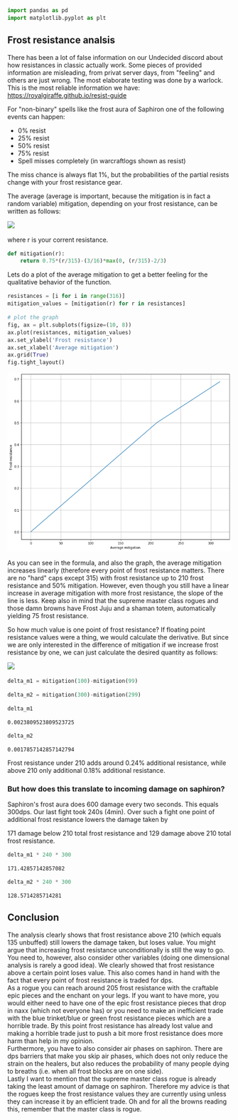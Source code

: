 ```python
import pandas as pd
import matplotlib.pyplot as plt
```

## Frost resistance analsis

There has been a lot of false information on our Undecided discord about how resistances in classic actually work. Some pieces of provided information are misleading, from privat server days, from "feeling" and others are just wrong. The most elaborate testing was done by a warlock. This is the most reliable information we have:
https://royalgiraffe.github.io/resist-guide

For "non-binary" spells like the frost aura of Saphiron one of the following events can happen: <br />
<ul>
    <li>0% resist</li>
    <li>25% resist</li>
    <li>50% resist</li>
    <li>75% resist</li>
    <li>Spell misses completely (in warcraftlogs shown as resist)</li>
</ul>
The miss chance is always flat 1%, but the probabilities of the partial resists change with your frost resistance gear.

The average (average is important, because the mitigation is in fact a random variable) mitigation, depending on your frost resistance, can be written as follows:

<img src="https://render.githubusercontent.com/render/math?math=m\left(r\right) = 0.75 * \frac{r}{315} - \frac{3}{16} * \max\left(0, \frac{r}{315} - \frac{2}{3}\right)">

where r is your corrent resistance.


```python
def mitigation(r):
    return 0.75*(r/315)-(3/16)*max(0, (r/315)-2/3)
```

Lets do a plot of the average mitigation to get a better feeling for the qualitative behavior of the function.


```python
resistances = [i for i in range(316)]
mitigation_values = [mitigation(r) for r in resistances]
```


```python
# plot the graph
fig, ax = plt.subplots(figsize=(10, 8))
ax.plot(resistances, mitigation_values)
ax.set_ylabel('Frost resistance')
ax.set_xlabel('Average mitigation')
ax.grid(True)
fig.tight_layout()
```


![png](output_10_0.png)


As you can see in the formula, and also the graph, the average mitigation increases linearly (therefore every point of frost resistance matters. There are no "hard" caps except 315) with frost resistance up to 210 frost resistance and 50% mitigation. 
However, even though you still have a linear increase in average mitigation with more frost resistance, the slope of the line is less. Keep also in mind that the supreme master class rogues and those damn browns have Frost Juju and a shaman totem, automatically yielding 75 frost resistance. 

So how much value is one point of frost resistance? If floating point resistance values were a thing, we would calculate the derivative. But since we are only interested in the difference of mitigation if we increase frost resistance by one, we can just calculate the desired quantity as follows: 

<img src="https://render.githubusercontent.com/render/math?math=\Delta m = m(r \Plus 1) - m(r)">


```python
delta_m1 = mitigation(100)-mitigation(99)
```


```python
delta_m2 = mitigation(300)-mitigation(299)
```


```python
delta_m1
```




    0.0023809523809523725




```python
delta_m2
```




    0.0017857142857142794



Frost resistance under 210 adds around 0.24% additional resistance, while above 210 only additional 0.18% additional resistance.

### But how does this translate to incoming damage on saphiron?

Saphiron's frost aura does 600 damage every two seconds. This equals 300dps. 
Our last fight took 240s (4min). Over such a fight one point of additional frost resistance lowers the damage taken by

171 damage below 210 total frost resistance and 129 damage above 210 total frost resistance. 


```python
delta_m1 * 240 * 300
```




    171.42857142857082




```python
delta_m2 * 240 * 300
```




    128.5714285714281



## Conclusion

The analysis clearly shows that frost resistance above 210 (which equals 135 unbuffed) still lowers the damage taken, but loses value.
You might argue that increasing frost resistance unconditionally is still the way to go. You need to, however, also consider other variables (doing one dimensional analysis is rarely a good idea).
We clearly showed that frost resistance above a certain point loses value. This also comes hand in hand with the fact that every point of frost resistance is traded for dps.<br />
As a rogue you can reach around 205 frost resistance with the craftable epic pieces and the enchant on your legs. If you want to have more, you would either need to have one of the epic frost resistance pieces that drop in naxx (which not everyone has) or you need to make an inefficient trade with the blue trinket/blue or green frost resistance pieces which are a horrible trade. By this point frost resistance has already lost value and making a horrible trade just to push a bit more frost resistance does more harm than help in my opinion. <br />
Furthermore, you have to also consider air phases on saphiron. There are dps barriers that make you skip air phases, which does not only reduce the strain on the healers, but also reduces the probability of many people dying to breaths (i.e. when all frost blocks are on one side). <br />
Lastly I want to mention that the supreme master class rogue is already taking the least amount of damage on saphiron. Therefore my advice is that the rogues keep the frost resistance values they are currently using unless they can increase it by an efficient trade. Oh and for all the browns reading this, remember that the master class is rogue.
